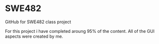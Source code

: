 # SWE482
GitHub for SWE482 class project

For this project i have completed aroung 95% of the content. All of the GUI aspects were created by me.
